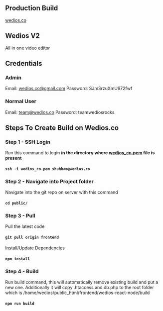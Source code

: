 ## Production Build

[wedios.co](https://wedios.co)

## Wedios V2

All in one video editor

## Credentials

### Admin

Email: wedios.co@gmail.com
Password: SJm3rzuXmU972fwf

### Normal User

Email: team@wedios.co
Password: teamwediosrocks

## Steps To Create Build on Wedios.co

### Step 1 - SSH Login

Run this command to login **in the directory where [wedios_co.pem](https://drive.google.com/file/d/1pRTuB_5zjV-YGKcgio8nI1086fxrTYIA/view?usp=sharing) file is present**

#### `ssh -i wedios_co.pem shubham@wedios.co`

### Step 2 - Navigate into Project folder

Navigate into the git repo on server with this command

#### `cd public/`

### Step 3 - Pull

Pull the latest code

#### `git pull origin frontend`

Install/Update Dependencies

#### `npm install`

### Step 4 - Build

Run build command, this will automatically remove existing build and put a new one. Additionally it will copy .htaccess and db.php to the root folder which is /home/wedios/public_html/frontend/wedios-react-node/build

#### `npm run build`
